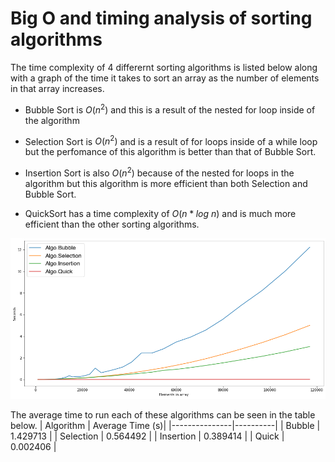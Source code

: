
# Big O and timing analysis of sorting algorithms

The time complexity of 4 differernt sorting algorithms is listed below along with a graph of the time it takes to sort an array as the number of elements in that array increases. 

- Bubble Sort is $O(n^2)$ and this is a result of the nested for loop inside of the algorithm

- Selection Sort is $O(n^2)$ and is a result of for loops inside of a while loop but the perfomance of this algorithm is better than that of Bubble Sort. 

- Insertion Sort is also $O(n^2)$ because of the nested for loops in the algorithm but this algorithm is more efficient than both Selection and Bubble Sort. 

- QuickSort has a time complexity of $O(n*log\ n)$ and is much more efficient than the other sorting algorithms.

![image](images/download.png)

The average time to run each of these algorithms can be seen in the table below. 
| Algorithm     |  Average Time (s)|
|---------------|----------|
| Bubble        | 1.429713 |
| Selection     | 0.564492 |
| Insertion     | 0.389414 |
| Quick         | 0.002406 |

<script type="text/javascript" src="http://cdn.mathjax.org/mathjax/latest/MathJax.js?config=TeX-AMS-MML_HTMLorMML"></script>
<script type="text/x-mathjax-config"> MathJax.Hub.Config({ tex2jax: {inlineMath: [['$', '$']]}, messageStyle: "none" });</script>